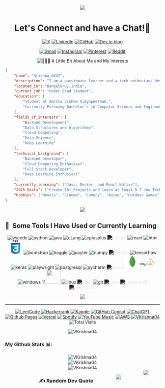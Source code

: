 <!-- ### Hi there 👋 -->

<!--
**VKrishna04/VKrishna04** is a ✨ _special_ ✨ repository because its `README.md` (this file) appears on your GitHub profile.

Here are some ideas to get you started:

- 🔭 I’m currently working on ...
- 🌱 I’m currently learning ...
- 👯 I’m looking to collaborate on ...
- 🤔 I’m looking for help with ...
- 💬 Ask me about ...
- 📫 How to reach me: ...
- 😄 Pronouns: ...
- ⚡ Fun fact: ... -->

<link rel="stylesheet" type='text/css' href="https://cdn.jsdelivr.net/gh/devicons/devicon@latest/devicon.min.css" />

<link rel="stylesheet" type='text/css' href="https://cdn.jsdelivr.net/gh/devicons/devicon@latest/devicon.min.css" />

<p align="center">
  <img src="https://capsule-render.vercel.app/api?type=waving&height=200&color=gradient&text=Hello%20There!&section=header&reversal=false&textBg=false&animation=fadeIn&fontAlignY=60&desc=Welcome!&descAlignY=95&descSize=25"/>
</p>

<h1 align="center">
  Let's Connect and have a Chat!💬
</h1>

<div align="center">
<p>
<a href="https://x.com/krishnagsvv"> <img src="https://img.shields.io/badge/X-%23000000.svg?style=for-the-badge&logo=X&logoColor=white" alt = "X"></a>
<a href="https://www.linkedin.com/in/krishnagsvv"> <img src="https://img.shields.io/badge/linkedin-%230077B5.svg?style=for-the-badge&logo=linkedin&logoColor=white" alt = "LinkedIn"></a>
<a href="https://vkrishna04.github.io"> <img src="https://img.shields.io/badge/github-%23121011.svg?style=for-the-badge&logo=github&logoColor=white" alt = "GitHub"></a>
<a href="https://dev.to/vkrishna04"> <img src="https://img.shields.io/badge/dev.to-0A0A0A?style=for-the-badge&logo=dev.to&logoColor=white" alt = "Dev.to blog"></a>
</p>
<p>
<a href="mailto:mailto:krishnagsvv@gmail.com"> <img src="https://img.shields.io/badge/Gmail-D14836?style=for-the-badge&logo=gmail&logoColor=white" alt = "Gmail"></a>
<a href="https://www.instagram.com/vkrishna_04"> <img src="https://img.shields.io/badge/Instagram-%23E4405F.svg?style=for-the-badge&logo=Instagram&logoColor=white" alt = "Instagram"></a>
<a href="https://in.pinterest.com/VKrishna04/"> <img src="https://img.shields.io/badge/Pinterest-%23E60023.svg?style=for-the-badge&logo=Pinterest&logoColor=white" alt = "Pinterest"></a>
<a href="https://www.reddit.com/user/Krishnalsh04/"> <img src="https://img.shields.io/badge/Reddit-FF4500?style=for-the-badge&logo=reddit&logoColor=white" alt = "Reddit"></a>
</p>
</div>

<div style="text-align: center;">
    <img src="https://capsule-render.vercel.app/api?type=venom&height=250&color=gradient&text=👨🏻‍💻%20About%20Me&animation=fadeIn" alt="👨🏻‍💻 A Little Bit About Me and My Interests">
</div>

```json
{
  	"name": "Krishna GSVV",
  	"description": "I am a passionate learner and a tech enthusiast developer from India who loves to explore new technologies and frameworks.",
  	"located_in": "Bengaluru, India",
	"current_job": "Under Grad Student",
	"education": [
    	"Student at Amrita Vishwa Vidyapeetham.",
    	"Currently Pursuing Bachelor's in Computer Science and Engineering at AVV."
  	],
  	"fields_of_interests": [
    	"Backend Development",
    	"Data Structures and Algorithms",
    	"Cloud Computing",
    	"Data Science",
    	"Deep Learning"
  	],
  	"technical_background": [
    	"Backend Developer",
    	"Cloud Computing Enthusiast",
    	"Full Stack Developer",
    	"Deep Learning Enthusiast"
  	],
  	"currently_learning": ["Java, Docker, and React Native"],
  	"2025 Goals": ["Create 10+ Projects and learn at least 5-7 new Technologies."],
  	"hobbies": ["Novels", "Cinema", "Comedy", "Anime", "Outdoor Games"]
}
```

<p align="center" style="text-align: center;">
  <img src="https://capsule-render.vercel.app/api?type=egg&height=75&color=gradient&section=header&reversal=false&textBg=false&animation=fadeIn&fontAlignY=60&descAlignY=95"/>
</p>

<h2> 🚀 &nbsp;Some Tools I Have Used or Currently Learning</h2>
<p align="center" style="text-align: center;">
<img src="https://cdn.jsdelivr.net/gh/devicons/devicon/icons/vscode/vscode-original.svg" alt="vscode" width="45" height="45"/>
<img src="https://cdn.jsdelivr.net/gh/devicons/devicon@latest/icons/python/python-original.svg" alt="python" width="45" height="45"/>
<img src="https://cdn.jsdelivr.net/gh/devicons/devicon@latest/icons/java/java-original.svg"  alt="java" width="45" height="45" />
<img src="https://cdn.jsdelivr.net/gh/devicons/devicon/icons/c/c-original.svg" alt="cLang" width="45" height="45"/>
<img src="https://cdn.jsdelivr.net/gh/devicons/devicon/icons/cplusplus/cplusplus-original.svg" alt="cplusplus" width="45" height="45"/>
<img src="https://cdn.jsdelivr.net/gh/devicons/devicon@latest/icons/django/django-plain.svg" alt="django" width="45" height="45" style="filter: invert(1);"/>
<!-- <span class="devicon-django-plain" style="font-size: 48px;"></span> -->
<!-- <img src="https://raw.githubusercontent.com/devicons/devicon/master/icons/javascript/javascript-original.svg" alt=svg"javascript" width="45" height="45" /> -->
<img src="https://cdn.jsdelivr.net/gh/devicons/devicon@latest/icons/react/react-original.svg" alt="react" width="45" height="45" />
<!-- <img src="https://cdn.jsdelivr.net/gh/devicons/devicon/icons/vuejs/vuejs-original-wordmark.svg" alt="VueJS" width="45" height="45"/> -->
<img src="https://cdn.jsdelivr.net/gh/devicons/devicon/icons/html5/html5-original.svg" alt="html" width="45" height="45"/>
<img src="https://raw.githubusercontent.com/devicons/devicon/master/icons/css3/css3-original-wordmark.svg" alt="css3" width="45" height="45" />
<img src="https://cdn.jsdelivr.net/gh/devicons/devicon@latest/icons/bootstrap/bootstrap-original-wordmark.svg" alt="bootstrap" width="45" height="45" />
<img src="https://cdn.jsdelivr.net/gh/devicons/devicon@latest/icons/kaggle/kaggle-original.svg" alt="kaggle" width="45" height="45" />
<img src="https://cdn.jsdelivr.net/gh/devicons/devicon@latest/icons/jupyter/jupyter-original-wordmark.svg" alt="jupyter" width="45" height="45" />
<img src="https://cdn.jsdelivr.net/gh/devicons/devicon@latest/icons/numpy/numpy-original.svg" alt="numpy" width="45" height="45" />
<img src="https://cdn.jsdelivr.net/gh/devicons/devicon@latest/icons/pandas/pandas-original.svg" alt="pandas" width="45" height="45" style="filter: invert(1);"/>
<!-- <span class="devicon-pandas-plain" style="font-size: 48px;"></span> -->
<img src="https://cdn.jsdelivr.net/gh/devicons/devicon@latest/icons/tensorflow/tensorflow-original.svg" alt="tensorflow" width="45" height="45" />
<img src="https://cdn.jsdelivr.net/gh/devicons/devicon@latest/icons/keras/keras-original.svg" alt="keras" width="45" height="45" />
<img src="https://cdn.jsdelivr.net/gh/devicons/devicon@latest/icons/playwright/playwright-original.svg" alt="playwright" width="45" height="45" />
<img src="https://cdn.jsdelivr.net/gh/devicons/devicon@latest/icons/postgresql/postgresql-original.svg" alt="postgresql" width="45" height="45" />
<img src="https://cdn.jsdelivr.net/gh/devicons/devicon@latest/icons/pycharm/pycharm-original.svg" alt="pycharm" width="45" height="45"/>
<img src="https://cdn.jsdelivr.net/gh/devicons/devicon@latest/icons/github/github-original.svg" alt="github" width="45" height="45" style="filter: invert(1);"/>
<!-- <span class="devicon-github-original"  style="font-size: 48px;"></span> -->
<img src="https://raw.githubusercontent.com/devicons/devicon/master/icons/mongodb/mongodb-original.svg" alt="mongodb" width="45" height="45" />
<img src="https://raw.githubusercontent.com/devicons/devicon/master/icons/mysql/mysql-original-wordmark.svg" alt="mysql" width="45" height="45" />
<!-- <img src="https://raw.githubusercontent.com/devicons/devicon/master/icons/nodejs/nodejs-original-wordmark.svg" alt="nodejs" width="45" height="45" /> -->
<!-- <img src="https://cdn.jsdelivr.net/gh/devicons/devicon/icons/php/php-original.svg" alt="php" width="45" height="45"/> -->
<!-- <img src="https://cdn.jsdelivr.net/gh/devicons/devicon/icons/flutter/flutter-original.svg" alt="flutter" width="45" height="45"/> -->
<!-- <img src="https://cdn.jsdelivr.net/gh/devicons/devicon/icons/docker/docker-original.svg" alt="docker" width="45" height="45"/> -->
<!-- <img src="https://cdn.jsdelivr.net/gh/devicons/devicon@latest/icons/cloudflare/cloudflare-original.svg" alt="cloudflare" width="45" height="45" />           -->
<!-- <img src="https://cdn.jsdelivr.net/gh/devicons/devicon/icons/kubernetes/kubernetes-plain.svg" alt="kubernetes" width="45" height="45"/> -->
<img src="https://cdn.jsdelivr.net/gh/devicons/devicon@latest/icons/windows11/windows11-original.svg" alt="windows 11" width="45" height="45" />
<img src="https://cdn.jsdelivr.net/gh/devicons/devicon/icons/amazonwebservices/amazonwebservices-plain-wordmark.svg" width="45" height="45"/>
<img src="https://cdn.jsdelivr.net/gh/devicons/devicon/icons/linux/linux-original.svg" alt="linux" width="45" height="45"/>
<img src="https://cdn.jsdelivr.net/gh/devicons/devicon@latest/icons/latex/latex-original.svg" alt="latex" width="45" height="45" style="filter: invert(1);"/>
<!-- <span class="devicon-latex-original" style="font-size: 48px;"></span> -->
<img src="https://cdn.jsdelivr.net/gh/devicons/devicon/icons/git/git-original.svg" alt="git" width="45" height="45"/>
<img src="https://cdn.jsdelivr.net/gh/devicons/devicon/icons/bash/bash-original.svg" alt="bash" width="45" height="45" style="filter: invert(1);"/>
<!-- <span class="devicon-bash-plain" style="font-size: 48px;"></span> -->
<img src="https://cdn.jsdelivr.net/gh/devicons/devicon@latest/icons/powershell/powershell-original.svg" alt="powershell" width="45" height="45" style="filter: invert(1);"/>
<!-- <span class="devicon-powershell-plain" style="font-size: 48px;"></span> -->
<!-- <img src="https://cdn.jsdelivr.net/gh/devicons/devicon/icons/figma/figma-original.svg" alt="figma" width="45" height="45"/> -->
<img src="https://cdn.jsdelivr.net/gh/devicons/devicon@latest/icons/markdown/markdown-original.svg" alt="markdown" width="45" height="45" style="filter: invert(1);"/>
<!-- <span class="devicon-markdown-original" style="font-size: 48px;"></span> -->
</p>

<p align="center">
  <img src="https://capsule-render.vercel.app/api?type=egg&height=75&color=gradient&section=footer&reversal=false&textBg=false&animation=fadeIn&fontAlignY=60&descAlignY=95"/>
</p>

---

<p align="center">
	<a href="https://leetcode.com/u/VKrishna04/"><img src="https://img.shields.io/badge/LeetCode-000000?style=for-the-badge&logo=LeetCode&logoColor=#d16c06" alt = "LeetCode"></a>
	<a href="https://www.hackerrank.com/profile/VKrishna04"><img src="https://img.shields.io/badge/-Hackerrank-2EC866?style=for-the-badge&logo=HackerRank&logoColor=white)" alt = "Hackerrank"></a>
	<a href="https://www.kaggle.com/krishnagsvv"><img src="https://img.shields.io/badge/Kaggle-035a7d?style=for-the-badge&logo=kaggle&logoColor=white" alt = "Kaggle"></a>
	<a href=""><img src="https://img.shields.io/badge/github_copilot-8957E5?style=for-the-badge&logo=github-copilot&logoColor=white" alt = "GitHub Copilot"></a>
	<a href=""><img src="https://img.shields.io/badge/chatGPT-74aa9c?style=for-the-badge&logo=openai&logoColor=white" alt = "ChatGPT"></a>
	<a href="https://vkrishna04.github.io/"><img src="https://img.shields.io/badge/github%20pages-121013?style=for-the-badge&logo=github&logoColor=white" alt = "Github Pages"></a>
	<a href=""><img src="https://img.shields.io/badge/vercel-%23000000.svg?style=for-the-badge&logo=vercel&logoColor=white" alt = "Vercel"></a>
	<!-- <a href=""><img src="https://img.shields.io/badge/pycharm-143?style=for-the-badge&logo=pycharm&logoColor=black&color=black&labelColor=green" alt = "PyCharm"></a> -->
	<a href="https://open.spotify.com/user/drz1bknr8dy7yo88gwzi9nl3d?si=86da6e56d31d4ea0"><img src="https://img.shields.io/badge/Spotify-1ED760?style=for-the-badge&logo=spotify&logoColor=white" alt = "Spotify"></a>
	<a href="https://music.youtube.com/channel/UCh918uhzsqX-D32Etxq61eQ?si=Uvyy7e6Pg0Ye7BSK"><img src="https://img.shields.io/badge/YouTube_Music-FF0000?style=for-the-badge&logo=youtube-music&logoColor=white" alt = "YouTube Music"></a>
	<a href=""><img src="https://img.shields.io/badge/AWS-%23FF9900.svg?style=for-the-badge&logo=amazon-aws&logoColor=white" alt = "AWS"></a>
	<a href="https://vkrishna04.github.io"> <img src="https://visitcount.itsvg.in/api?id=VKrishna04&label=Profile%20Views&color=12&pretty=true" alt="VKrishna04" /> </a>
    <!-- Badge for total number of visits -->
    <img src="https://img.shields.io/endpoint?url=https://api.countapi.xyz/get/VKrishna04/visits" alt="Total Visits" /></p>

<p align="center"> <img src="https://github-profile-trophy.vercel.app/?username=vkrishna04&row=2&column=4" alt="VKrishna04" /> </p>


<p align="left">
<h3 align="left">My Github Stats 📊:</h3>
</p>

<div style="display: flex; flex-wrap: wrap; justify-content: space-around; text-align: center;" align = "center">
<div style="display: flex; flex-wrap: wrap; justify-content: space-around; text-align: center;" align = "center">
    <div style="flex: 1; min-width: 350px;">
        <img src="https://github-readme-stats.vercel.app/api/top-langs?username=vkrishna04&theme=dark&hide_border=false&show_icons=true&locale=en&layout=compact" alt="VKrishna04" />
    </div>
    <div style="flex: 1; min-width: 300px;">
        <img src="https://github-readme-stats.vercel.app/api?username=vkrishna04&theme=dark&hide_border=false&show_icons=true&locale=en" alt="VKrishna04" />
    </div>
    <div style="flex: 1; min-width: 300px;">
        <img src="https://github-readme-streak-stats.herokuapp.com/?user=vkrishna04&theme=dark&hide_border=false" alt="VKrishna04" />
    </div>
</div>

---

### ✍️ Random Dev Quote
![](https://quotes-github-readme.vercel.app/api?type=horizontal&theme=radical?border=true)


<footer align="center">
  <img src="https://capsule-render.vercel.app/api?type=waving&height=250&color=gradient&section=footer&reversal=false&textBg=false&animation=fadeIn&fontAlignY=60&descAlignY=95"/>
</footer>
